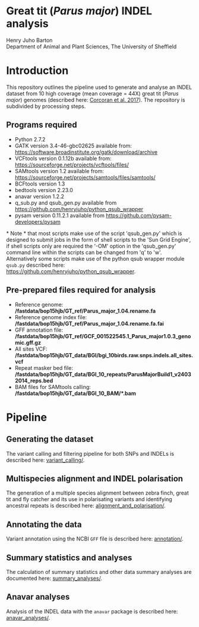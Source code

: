 # Great tit (*Parus major*) INDEL analysis
Henry Juho Barton  
Department of Animal and Plant Sciences, The University of Sheffield  

# Introduction

This repository outlines the pipeline used to generate and analyse an INDEL dataset from 10 high coverage (mean coverage = 44X) great tit (*Parus major*) genomes (described here: [Corcoran et al. 2017](https://academic.oup.com/gbe/article-lookup/doi/10.1093/gbe/evx213)). The repository is subdivided by processing steps.

## Programs required

  * Python 2.7.2
  * GATK version 3.4-46-gbc02625 available from: <https://software.broadinstitute.org/gatk/download/archive>
  * VCFtools version 0.1.12b available from: <https://sourceforge.net/projects/vcftools/files/>
  * SAMtools version 1.2 available from: <https://sourceforge.net/projects/samtools/files/samtools/>
  * BCFtools version 1.3 
  * bedtools version 2.23.0
  * anavar version 1.2.2
  * q_sub.py and qsub_gen.py available from <https://github.com/henryjuho/python_qsub_wrapper>
  * pysam version 0.11.2.1 available from <https://github.com/pysam-developers/pysam>

\* Note \* that most scripts make use of the script 'qsub_gen.py' which is designed to submit jobs in the form of shell scripts to the 'Sun Grid Engine', if shell scripts only are required the '-OM' option in the 'qsub_gen.py' command line within the scripts can be changed from 'q' to 'w'. Alternatively some scripts make use of the python qsub wrapper module ```qsub.py``` described here: <https://github.com/henryjuho/python_qsub_wrapper>.

## Pre-prepared files required for analysis

  * Reference genome: **/fastdata/bop15hjb/GT_ref/Parus_major_1.04.rename.fa**
  * Reference genome index file: **/fastdata/bop15hjb/GT_ref/Parus_major_1.04.rename.fa.fai**
  * GFF annotation file: **/fastdata/bop15hjb/GT_ref/GCF_001522545.1_Parus_major1.0.3_genomic.gff.gz**
  * All sites VCF: **/fastdata/bop15hjb/GT_data/BGI/bgi_10birds.raw.snps.indels.all_sites.vcf**
  * Repeat masker bed file: **/fastdata/bop15hjb/GT_data/BGI_10_repeats/ParusMajorBuild1_v24032014_reps.bed**
  * BAM files for SAMtools calling: **/fastdata/bop15hjb/GT_data/BGI_10_BAM/\*.bam**

# Pipeline

## Generating the dataset

The variant calling and filtering pipeline for both SNPs and INDELs is described here: [variant_calling/](variant_calling).

## Multispecies alignment and INDEL polarisation

The generation of a multiple species alignment between zebra finch, great tit and fly catcher and its use in polarisating variants and identifying ancestral repeats is described here: [alignment_and_polarisation/](alignment_and_polarisation).

## Annotating the data 

Variant annotation using the NCBI ```GFF``` file is described here: [annotation/](annotation).

## Summary statistics and analyses

The calculation of summary statistics and other data summary analyses are documented here: [summary_analyses/](summary_analyses).

## Anavar analyses

Analysis of the INDEL data with the ```anavar``` package is described here: [anavar_analyses/](anavar_analyses).
